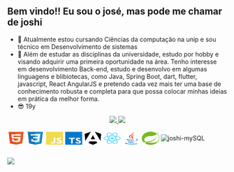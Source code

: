 ## Bem vindo!! Eu sou o josé, mas pode me chamar de joshi

- 🔭 Atualmente estou cursando Ciências da computação na unip e sou técnico em Desenvolvimento de sistemas
- 🗿 Além de estudar as disciplinas da universidade, estudo por hobby e visando adquirir uma primeira oportunidade na área. Tenho interesse
em desenvolvimento Back-end, estudo e desenvolvo em algumas linguagens e blibiotecas, como Java, Spring Boot, dart, flutter, javascript, React
AngularJS e pretendo cada vez mais ter uma base de conhecimento robusta e completa para que possa colocar minhas ideias em prática da melhor
forma.
- 😎 19y

<div align = "center">
<a href="https://github.com/JoshiProjects">
<img height="180em" src="https://github-readme-stats.vercel.app/api?username=JoshiProjects&show_icons=true&theme=ocean_dark&include_all_commits=true&count_private=true"/>
<img height="180em" widht="200em"src="https://github-readme-stats.vercel.app/api/top-langs/?username=JoshiProjects&layout=compact&langs_count=7&theme=ocean_dark"/>
</div>
 </a>
<div style="display: block"><br>


  
  <img align="center" alt="joshi-HTML" height="30" width="40" src="https://raw.githubusercontent.com/devicons/devicon/master/icons/html5/html5-original.svg">
  <img align="center" alt="joshi-CSS" height="30" width="40" src="https://raw.githubusercontent.com/devicons/devicon/master/icons/css3/css3-original.svg">
  <img align="center" alt="joshi-Js" height="30" width="40" src="https://raw.githubusercontent.com/devicons/devicon/master/icons/javascript/javascript-plain.svg">
  <img align="center" alt="joshi-typeScript" height="30" width="40" src="https://github.com/devicons/devicon/blob/master/icons/typescript/typescript-original.svg">
  <img align="center" alt="joshi-Angular" height="30" width="40" src="https://github.com/devicons/devicon/blob/master/icons/angular/angular-plain.svg">
  <img align="center" alt="joshi-React" height="30" width="40" src="https://github.com/devicons/devicon/blob/master/icons/react/react-original.svg">
  <img align="center" alt="joshi-Java" height="30" width="40" src="https://github.com/devicons/devicon/blob/master/icons/java/java-original.svg">
  <img align="center" alt="joshi-Spring-Boot" height="30" width="40" src="https://github.com/devicons/devicon/blob/master/icons/spring/spring-original.svg">
 

  <img align="center" alt="joshi-mySQL" height="60" width="70" src="https://cdn.jsdelivr.net/gh/devicons/devicon/icons/mysql/mysql-original-wordmark.svg" />
          
          
</div>

##


 
<div> 
  <a href="https://mail.google.com/mail/u/0/?tab=rm&ogbl#inbox?compose=GTvVlcRzBWWqPqftsxhXshNvmjnRJJRLdXNqFNgwFKmwjWSclmrQHrhKVFBQFctRSLZQXNfSsjkld" target="_blank"><img src="https://img.shields.io/badge/-Gmail-FFF?style=for-the-badge&logo=gmail&logoColor=red" target="_blank"></a>
 </div> 

